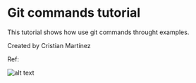 # Git commands tutorial 

This tutorial shows how use git commands throught examples.  

Created by Cristian Martínez 

Ref:

![alt text](https://miro.medium.com/max/1400/1*qwFrTMnFkcd3U9rFKwwacw.png)

